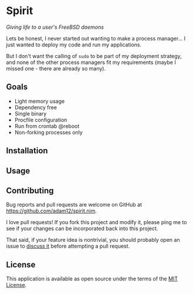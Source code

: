 # Spirit
_Giving life to a user's FreeBSD daemons_

Lets be honest, I never started out wanting to make a process manager... I just
wanted to deploy my code and run my applications.

But I don't want the calling of `sudo` to be part of my deployment strategy, and
none of the other process managers fit my requirements (maybe I missed one - there
are already so many).

## Goals

- Light memory usage
- Dependency free
- Single binary
- Procfile configuration
- Run from crontab @reboot
- Non-forking processes only

## Installation


## Usage


## Contributing

Bug reports and pull requests are welcome on GitHub at https://github.com/adam12/spirit.nim.

I love pull requests! If you fork this project and modify it, please ping me to see
if your changes can be incorporated back into this project.

That said, if your feature idea is nontrivial, you should probably open an issue to
[discuss it](http://www.igvita.com/2011/12/19/dont-push-your-pull-requests/)
before attempting a pull request.

## License

This application is available as open source under the terms of the [MIT License](http://opensource.org/licenses/MIT).
